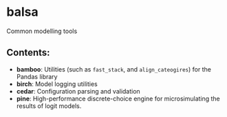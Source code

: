 # balsa
Common modelling tools

## Contents:

* __bamboo__: Utilities (such as `fast_stack`, and `align_cateogires`) for the Pandas library
* __birch__: Model logging utilities
* __cedar__: Configuration parsing and validation
* __pine__: High-performance discrete-choice engine for microsimulating the results of logit models.
